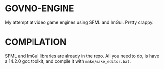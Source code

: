 # GOVNO-ENGINE
My attempt at video game engines using SFML and ImGui. Pretty crappy.

# COMPILATION
SFML and ImGui libraries are already in the repo.
All you need to do, is have a 14.2.0 gcc toolkit, and compile it with ```make/make_editor.bat```.